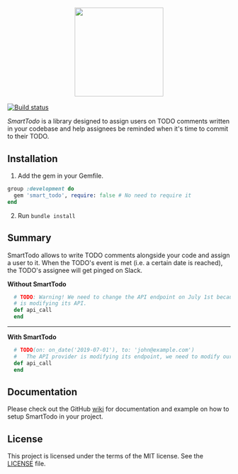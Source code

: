 <h3 align="center">
  <img src="https://user-images.githubusercontent.com/8122246/61341925-b936d180-a848-11e9-95c1-0d2f398c51b1.png?raw=true" width="200">
</h3>

[![Build status](https://badge.buildkite.com/dc3ed74a08ef4a3f6f13bc37bf6ac19a80c0deb3157dfa7937.svg)](https://buildkite.com/shopify/smart-todo?branch=master)

_SmartTodo_  is a library designed to assign users on TODO comments written in your codebase and help assignees be reminded when it's time to commit to their TODO.

Installation
-----------
1) Add the gem in your Gemfile.
```ruby
group :development do
  gem 'smart_todo', require: false # No need to require it
end
```
2) Run `bundle install`


Summary
---------
SmartTodo allows to write TODO comments alongside your code and assign a user to it.
When the TODO's event is met (i.e. a certain date is reached), the TODO's assignee will get pinged on Slack.

**Without SmartTodo**
```ruby
  # TODO: Warning! We need to change the API endpoint on July 1st because the provider
  # is modifying its API.
  def api_call
  end
```

-------------------

**With SmartTodo**
```ruby
  # TODO(on: on_date('2019-07-01'), to: 'john@example.com')
  #   The API provider is modifying its endpoint, we need to modify our code.
  def api_call
  end
```

Documentation
----------------
Please check out the GitHub [wiki](https://github.com/Shopify/smart_todo/wiki) for documentation and example on how to setup SmartTodo in your project.

License
--------
This project is licensed under the terms of the MIT license. See the [LICENSE](LICENSE) file.
